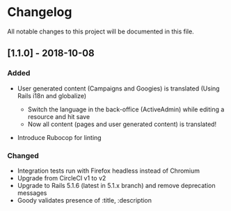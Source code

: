 # Changelog

All notable changes to this project will be documented in this file.

## [1.1.0] - 2018-10-08
### Added

- User generated content (Campaigns and Googies) is translated (Using
  Rails i18n and globalize)
  - Switch the language in the back-office (ActiveAdmin) while editing
    a resource and hit save
  - Now all content (pages and user generated content) is translated!
  
- Introduce Rubocop for linting

### Changed

- Integration tests run with Firefox headless instead of Chromium
- Upgrade from CircleCI v1 to v2
- Upgrade to Rails 5.1.6 (latest in 5.1.x branch) and remove
  deprecation messages
- Goody validates presence of :title, :description
